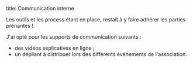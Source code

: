 title: Communication interne

Les outils et les process étant en place, restait à y faire adhérer les
parties prenantes !

J\'ai opté pour les supports de communication suivants :

-   des vidéos explicatives en ligne ;
-   un dépliant à distribuer lors des différents événements de
    l\'association.
